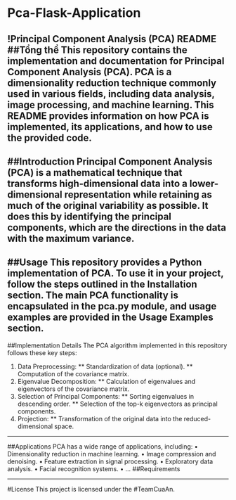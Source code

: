 # Pca-Flask-Application

!Principal Component Analysis (PCA) README
##Tổng thể
This repository contains the implementation and documentation for Principal Component Analysis (PCA). PCA is a dimensionality reduction technique commonly used in various fields, including data analysis, image processing, and machine learning. This README provides information on how PCA is implemented, its applications, and how to use the provided code.
---------------------------------------------

##Introduction
Principal Component Analysis (PCA) is a mathematical technique that transforms high-dimensional data into a lower-dimensional representation while retaining as much of the original variability as possible. It does this by identifying the principal components, which are the directions in the data with the maximum variance.
---------------------------------------------

##Usage
This repository provides a Python implementation of PCA. To use it in your project, follow the steps outlined in the Installation section. The main PCA functionality is encapsulated in the pca.py module, and usage examples are provided in the Usage Examples section.
---------------------------------------------

##Implementation Details
The PCA algorithm implemented in this repository follows these key steps:
1.	Data Preprocessing:
** Standardization of data (optional).
** Computation of the covariance matrix.
2.	Eigenvalue Decomposition:
** Calculation of eigenvalues and eigenvectors of the covariance matrix.
3.	Selection of Principal Components:
** Sorting eigenvalues in descending order.
** Selection of the top-k eigenvectors as principal components.
4.	Projection:
** Transformation of the original data into the reduced-dimensional space.

---------------------------------------------
##Applications
PCA has a wide range of applications, including:
•	Dimensionality reduction in machine learning.
•	Image compression and denoising.
•	Feature extraction in signal processing.
•	Exploratory data analysis.
•	Facial recognition systems.
•	...
##Requirements


--------------------------------------------
#License
This project is licensed under the #TeamCuaAn.

